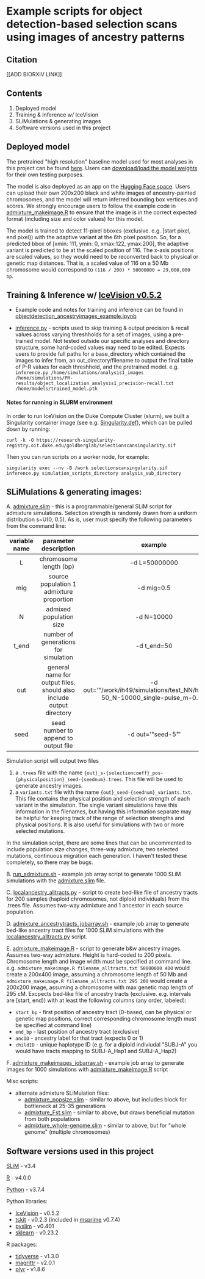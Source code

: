 # Example scripts for object detection-based selection scans using images of ancestry patterns

## Citation
[[ADD BIORXIV LINK]]

## Contents
1. Deployed model
2. Training & Inference w/ IceVision
3. SLiMulations & generating images
4. Software versions used in this project

## Deployed model

The pretrained "high resolution" baseline model used for most analyses in this project can be found [here](https://huggingface.co/spaces/imanhamid/ObjectDetection_AdmixtureSelection_Space). Users can [download/load the model weights](https://huggingface.co/spaces/imanhamid/ObjectDetection_AdmixtureSelection_Space/blob/main/object_localization_full-ancestry.model.pth) for their own testing purposes.

The model is also deployed as an app on the [Hugging Face space](https://huggingface.co/spaces/imanhamid/ObjectDetection_AdmixtureSelection_Space). Users can upload their own 200x200 black and white images of ancestry-painted chromosomes, and the model will return inferred bounding box vertices and scores. We strongly encourage users to follow the example code in [admixture_makeimage.R](./admixture_makeimage.R) to ensure that the image is in the correct expected format (including size and color values) for this model.

The model is trained to detect 11-pixel bboxes (exclusive. e.g. [start pixel, end pixel)) with the adaptive variant at the 6th pixel position. So, for a predicted bbox of [xmin: 111, ymin: 0, xmax:122, ymax:200], the adaptive variant is predicted to be at the scaled position of 116. The x-axis positions are scaled values, so they would need to be reconverted back to physical or genetic map distances. That is, a scaled value of 116 on a 50 Mb chromosome would correspond to ```(116 / 200) * 50000000 = 29,000,000 bp```.

## Training & Inference w/ [IceVision v0.5.2](https://airctic.com/0.5.2/)

* Example code and notes for training and inference can be found in [objectdetection_ancestryimages_example.ipynb](./objectdetection_ancestryimages_example.ipynb)

* [inference.py](./inference.py) - scripts used to skip training & output precision & recall values across varying threshholds for a set of images, using a pre-trained model. Not tested outside our specific analyses and directory structure, some hard-coded values may need to be edited. Expects users to provide full paths for a base_directory which contained the images to infer from, an out_directory/filename to output the final table of P-R values for each threshhold, and the pretrained model.  e.g. ```inference.py /home/simulations/analysis1_images /home/simulations/PR-results/object_localization_analysis1_precision-recall.txt /home/models/trained_model.pth```

#### Notes for running in SLURM environment

In order to run IceVision on the Duke Compute Cluster (slurm), we built a Singularity container image (see e.g. [Singularity.def](./Singularity.def)), which can be pulled down by running:

```curl -k -O https://research-singularity-registry.oit.duke.edu/goldberglab/selectionscansingularity.sif```

Then you can run scripts on a worker node, for example:

```singularity exec --nv -B /work selectionscansingularity.sif inference.py simulation_scripts_directory analysis_sub_directory```

## SLiMulations & generating images:

A. [admixture.slim](./admixture.slim) - this is a programmable/general SLiM script for admixture simulations. Selection strength is randomly drawn from a uniform distribution s~U(0, 0.5). As is, user must specify the following parameters from the command line:

<table>
    <thead>
        <tr>
            <th align="center">variable name</th>
            <th align="center">parameter description</th>
            <th align="center">example</th>
        </tr>
    </thead>
    <tbody>
        <tr>
            <td rowspan=1 align="center">L</td>
            <td rowspan=1 align="center">chromosome length (bp)</td>
            <td rowspan=1 align="center">-d L=50000000</td>
        </tr>
        <tr>
            <td rowspan=1 align="center">mig</td>
            <td rowspan=1 align="center">source population 1 admixture proportion</td>
            <td rowspan=1 align="center">-d mig=0.5</td>
        </tr>
        <tr>
            <td rowspan=1 align="center">N</td>
            <td rowspan=1 align="center">admixed population size</td>
            <td rowspan=1 align="center">-d N=10000</td>
        </tr>
        <tr>
            <td rowspan=1 align="center">t_end</td>
            <td rowspan=1 align="center">number of generations for simulation</td>
            <td rowspan=1 align="center">-d t_end=50</td>
        </tr>
        <tr>
            <td rowspan=1 align="center">out</td>
            <td rowspan=1 align="center">general name for output files. should also include output directory</td>
            <td rowspan=1 align="center">-d out='"/work/ih49/simulations/test_NN/human_L-50_N-10000_single-pulse_m-0.5"'</td>
        </tr>
        <tr>
            <td rowspan=1 align="center">seed</td>
            <td rowspan=1 align="center">seed number to append to output file</td>
            <td rowspan=1 align="center">-d out='"seed-5"'</td>
        </tr>        
    </tbody>
</table>

Simulation script will output two files
1. a `.trees` file with the name `{out}_s-{selectioncoeff}_pos-{physicalposition}_seed-{seednum}.trees`. This file will be used to generate ancestry images.
2. a `variants.txt` file with the name `{out}_seed-{seednum}_variants.txt`. This file contains the physical position and selection strength of each variant in the simulation. The single variant simulations have this information in the filenames, but having this information separate may be helpful for keeping track of the range of selection strengths and physical positions. It is also useful for simulations with two or more selected mutations.

In the simulation script, there are some lines that can be uncommented to include population size changes, three-way admixture, two selected mutations, continuous migration each generation. I haven't tested these completely, so there may be bugs.

B. [run_admixture.sh](./run_admixture.sh) - example job array script to generate 1000 SLiM simulations with the [admixture.slim](./admixture.slim) file.

C. [localancestry_alltracts.py](./localancestry_alltracts.py) - script to create bed-like file of ancestry tracts for 200 samples (haploid chromosomes, not diploid individuals) from the .trees file. Assumes two-way admixture and 1 ancestor in each source population.

D. [admixture_ancestrytracts_jobarray.sh](./admixture_ancestrytracts_jobarray.sh) - example job array to generate bed-like ancestry tract files for 1000 SLiM simulations with the [localancestry_alltracts.py](./localancestry_alltracts.py) script.

E. [admixture_makeimage.R](./admixture_makeimage.R) - script to generate b&w ancestry images. Assumes two-way admixture. Height is hard-coded to 200 pixels. Chromosome length and image width must be specified at command line. e.g. `admixture_makeimage.R filename_alltracts.txt 50000000 400` would create a 200x400 image, assuming a chromosome length of 50 Mb and `admixture_makeimage.R filename_alltracts.txt 295 200` would create a 200x200 image, assuming a chromosome with max genetic map length of 295 cM. Excpects bed-like file of ancestry tracts (exclusive. e.g. intervals are \[start, end)) with at least the following columns (any order, labeled):
   * ```start_bp``` - first position of ancestry tract (0-based, can be physical or genetic map positions, correct corresponding chromosome length must be specified at command line)
   * ```end_bp``` - last position of ancestry tract (exclusive)
   * ```ancID``` - ancestry label for that tract (expects 0 or 1)
   * ```childID``` - unique haplotype ID (e.g. for a diploid indiviudal "SUBJ-A" you would have tracts mapping to SUBJ-A_Hap1 and SUBJ-A_Hap2)

F. [admixture_makeimages_jobarray.sh](./admixture_makeimages_jobarray.sh) - example job array to generate images for 1000 simulations with [admixture_makeimage.R](./admixture_makeimage.R) script

Misc scripts:

* alternate admixture SLiMulation files:
  * [admixture_popsize.slim](./admixture_popsize.slim) - similar to above, but includes block for bottleneck at 25-35 generations
  * [admixture_Fst.slim](./admixture_Fst.slim) - similar to above, but draws beneficial mutation from both populations
  * [admixture_whole-genome.slim](./admixture_whole-genome.slim) - similar to above, but for "whole genome" (multiple chromosomes)

## Software versions used in this project
[SLiM](https://messerlab.org/slim/) - v3.4

[R](https://cran.r-project.org/) - v4.0.0

[Python](https://www.python.org/) - v3.7.4

Python libraries:
* [IceVision](https://airctic.com/0.5.2/) - v0.5.2
* [tskit](https://tskit.dev/tskit/docs/stable/introduction.html) - v0.2.3 (included in [msprime](https://tskit.dev/msprime/docs/stable/intro.html) v0.7.4)
* [pyslim](https://tskit.dev/pyslim/docs/latest/introduction.html) - v0.401
* [sklearn](https://scikit-learn.org/stable/) - v0.23.2

R packages:
* [tidyverse](https://www.tidyverse.org/) - v1.3.0
* [magrittr](https://cran.r-project.org/web/packages/magrittr/vignettes/magrittr.html) - v2.0.1
* [plyr](https://www.rdocumentation.org/packages/plyr/versions/1.8.6) - v1.8.6 





